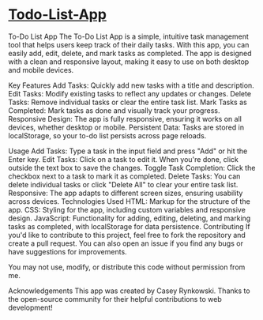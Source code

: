# [Todo-List-App](https://shvargan.github.io/todo-app/)

To-Do List App
The To-Do List App is a simple, intuitive task management tool that helps users keep track of their daily tasks. With this app, you can easily add, edit, delete, and mark tasks as completed. The app is designed with a clean and responsive layout, making it easy to use on both desktop and mobile devices.

Key Features
Add Tasks: Quickly add new tasks with a title and description.
Edit Tasks: Modify existing tasks to reflect any updates or changes.
Delete Tasks: Remove individual tasks or clear the entire task list.
Mark Tasks as Completed: Mark tasks as done and visually track your progress.
Responsive Design: The app is fully responsive, ensuring it works on all devices, whether desktop or mobile.
Persistent Data: Tasks are stored in localStorage, so your to-do list persists across page reloads.

Usage
Add Tasks: Type a task in the input field and press "Add" or hit the Enter key.
Edit Tasks: Click on a task to edit it. When you're done, click outside the text box to save the changes.
Toggle Task Completion: Click the checkbox next to a task to mark it as completed.
Delete Tasks: You can delete individual tasks or click "Delete All" to clear your entire task list.
Responsive: The app adapts to different screen sizes, ensuring usability across devices.
Technologies Used
HTML: Markup for the structure of the app.
CSS: Styling for the app, including custom variables and responsive design.
JavaScript: Functionality for adding, editing, deleting, and marking tasks as completed, with localStorage for data persistence.
Contributing
If you'd like to contribute to this project, feel free to fork the repository and create a pull request. You can also open an issue if you find any bugs or have suggestions for improvements.

You may not use, modify, or distribute this code without permission from me.

Acknowledgements
This app was created by Casey Rynkowski.
Thanks to the open-source community for their helpful contributions to web development!
